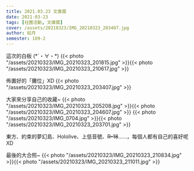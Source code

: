 ```yaml
---
title: 2021.03.23 文庫展
date: 2021-03-23
tags: [社團活動, 文庫展]
cover: /assets/20210323/IMG_20210323_203407.jpg
author: 如月
semester: 109-2
---
```


這次的白板 (\*´・∀・\*)
{{< photo "/assets/20210323/IMG_20210323_201815.jpg" >}}{{< photo "/assets/20210323/IMG_20210323_210617.jpg" >}}

佈置好的「攤位」XD
{{< photo "/assets/20210323/IMG_20210323_203407.jpg" >}}

大家來分享自己的收藏~
{{< photo "/assets/20210323/IMG_20210323_205208.jpg" >}}{{< photo "/assets/20210323/IMG_20210323_204607.jpg" >}}
{{< photo "/assets/20210323/IMG_0704.jpg" >}}{{< photo "/assets/20210323/IMG_20210323_203701.jpg" >}}

東方、約束的夢幻島、Hololive、上低音號、~~R-18~~……，每個人都有自己的喜好呢XD

最後的大合照~
{{< photo "/assets/20210323/IMG_20210323_210834.jpg" >}}{{< photo "/assets/20210323/IMG_20210323_211011.jpg" >}}
